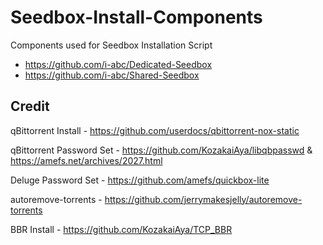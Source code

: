 # Seedbox-Install-Components
Components used for Seedbox Installation Script
- https://github.com/i-abc/Dedicated-Seedbox
- https://github.com/i-abc/Shared-Seedbox

## Credit
qBittorrent Install - https://github.com/userdocs/qbittorrent-nox-static

qBittorrent Password Set - https://github.com/KozakaiAya/libqbpasswd & https://amefs.net/archives/2027.html

Deluge Password Set - https://github.com/amefs/quickbox-lite

autoremove-torrents - https://github.com/jerrymakesjelly/autoremove-torrents

BBR Install - https://github.com/KozakaiAya/TCP_BBR
